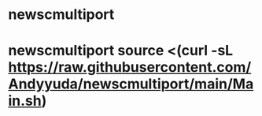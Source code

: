 # newscmultiport
# newscmultiport source &lt;(curl -sL https://raw.githubusercontent.com/Andyyuda/newscmultiport/main/Main.sh)
